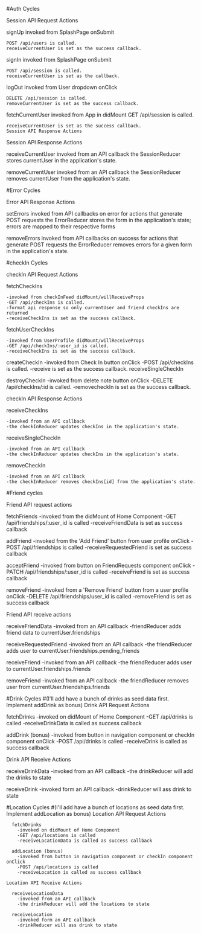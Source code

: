 #Auth Cycles

Session API Request Actions

  signUp
    invoked from SplashPage onSubmit

    POST /api/users is called.
    receiveCurrentUser is set as the success callback.

  signIn
    invoked from SplashPage onSubmit

    POST /api/session is called.
    receiveCurrentUser is set as the callback.

  logOut
    invoked from User dropdown onClick

    DELETE /api/session is called.
    removeCurrentUser is set as the success callback.

  fetchCurrentUser
    invoked from App in didMount
    GET /api/session is called.

    receiveCurrentUser is set as the success callback.
    Session API Response Actions

Session API Response Actions

  receiveCurrentUser
    invoked from an API callback
    the SessionReducer stores currentUser in the application's state.

  removeCurrentUser
    invoked from an API callback
    the SessionReducer removes currentUser from the application's state.


#Error Cycles

Error API Response Actions

  setErrors
    invoked from API callbacks on error for actions that generate POST requests
    the ErrorReducer stores the form in the application's state; errors are mapped to their respective forms

  removeErrors
    invoked from API callbacks on success for actions that generate POST requests
    the ErrorReducer removes errors for a given form in the application's state.

#checkIn Cycles

checkIn API Request Actions

  fetchCheckIns

    -invoked from checkInFeed didMount/willReceiveProps
    -GET /api/checkIns is called.
    -format api response so only currentUser and friend checkIns are returned
    -receiveCheckIns is set as the success callback.

  fetchUserCheckIns

    -invoked from UserProfile didMount/willReceiveProps
    -GET /api/checkIns/:user_id is called.
    -receiveCheckIns is set as the success callback.

  createCheckIn
    -invoked from Check In button onClick
    -POST /api/checkIns is called.
    -receive is set as the success callback.
      receiveSingleCheckIn

  destroyCheckIn
    -invoked from delete note button onClick
    -DELETE /api/checkIns/:id is called.
    -removecheckIn is set as the success callback.


checkIn API Response Actions

  receiveCheckIns

    -invoked from an API callback
    -the checkInReducer updates checkIns in the application's state.

  receiveSingleCheckIn

    -invoked from an API callback
    -the checkInReducer updates checkIns in the application's state.

  removeCheckIn

    -invoked from an API callback
    -the checkInReducer removes checkIns[id] from the application's state.



#Friend cycles

Friend API request actions

  fetchFriends
    -invoked from the didMount of Home Component
    -GET /api/friendships/:user_id is called
    -receiveFriendData is set as success callback

  addFriend
    -invoked from the 'Add Friend' button from user profile onClick
    -POST /api/friendships is called
    -receiveRequestedFriend is set as success callback

  acceptFriend
    -invoked from button on FriendRequests component onClick
    -PATCH /api/friendships/:user_id is called
    -receiveFriend is set as success callback

  removeFriend
    -invoked from a 'Remove Friend' button from a user profile onClick
    -DELETE /api/friendships/user_id is called
    -removeFriend is set as success callback

Friend API receive actions

  receiveFriendData
    -invoked from an API callback
    -friendReducer adds friend data to currentUser.friendships

  receiveRequestedFriend
    -invoked from an API callback
    -the friendReducer adds user to currentUser.friendships.pending_friends

  receiveFriend
    -invoked from an API callback
    -the friendReducer adds user to currentUser.friendships.friends

  removeFriend
    -invoked from an API callback
    -the friendReducer removes user from currentUser.friendships.friends

#Drink Cycles
#(I'll add have a bunch of drinks as seed data first. Implement addDrink as bonus)
Drink API Request Actions

  fetchDrinks
    -invoked on didMount of Home Component
    -GET /api/drinks is called
    -receiveDrinkData is called as success callback

  addDrink (bonus)
    -invoked from button in navigation component or checkIn component onClick
    -POST /api/drinks is called
    -receiveDrink is called as success callback

Drink API Receive Actions

  receiveDrinkData
    -invoked from an API callback
    -the drinkReducer will add the drinks to state

  receiveDrink
    -invoked form an API callback
    -drinkReducer will ass drink to state


#Location Cycles
#(I'll add have a bunch of locations as seed data first. Implement addLocation as bonus)
    Location API Request Actions

      fetchDrinks
        -invoked on didMount of Home Component
        -GET /api/locations is called
        -receiveLocationData is called as success callback

      addLocation (bonus)
        -invoked from button in navigation component or checkIn component onClick
        -POST /api/locations is called
        -receiveLocation is called as success callback

    Location API Receive Actions

      receiveLocationData
        -invoked from an API callback
        -the drinkReducer will add the locations to state

      receiveLocation
        -invoked form an API callback
        -drinkReducer will ass drink to state
